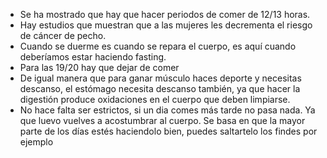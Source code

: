 - Se ha mostrado que hay que hacer periodos de comer de 12/13 horas.
- Hay estudios que muestran que a las mujeres les decrementa el riesgo de cáncer de pecho.
- Cuando se duerme es cuando se repara el cuerpo, es aquí cuando deberíamos estar haciendo fasting.
- Para las 19/20 hay que dejar de comer
- De igual manera que para ganar músculo haces deporte y necesitas descanso, el estómago necesita descanso también, ya que hacer la digestión produce oxidaciones en el cuerpo que deben limpiarse.
- No hace falta ser estrictos, si un dia comes más tarde no pasa nada. Ya que luevo vuelves a acostumbrar al cuerpo. Se basa en que la mayor parte de los días estés haciendolo bien, puedes saltartelo los findes por ejemplo
